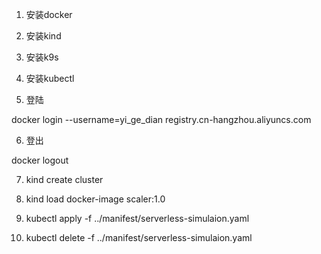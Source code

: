 1. 安装docker
2. 安装kind
3. 安装k9s
4. 安装kubectl



5. 登陆

docker login --username=yi_ge_dian registry.cn-hangzhou.aliyuncs.com

6. 登出

docker logout

7. kind create cluster

8. kind load docker-image scaler:1.0

9. kubectl apply -f ../manifest/serverless-simulaion.yaml

10. kubectl delete -f ../manifest/serverless-simulaion.yaml
